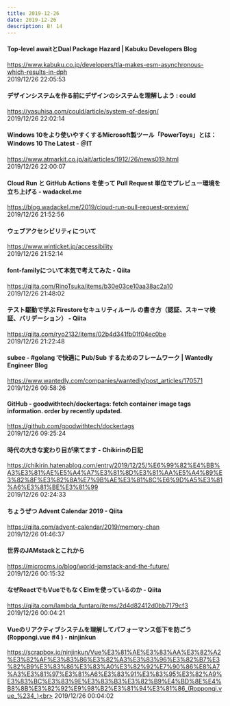```yaml
---
title: 2019-12-26
date: 2019-12-26
description: B! 14
---
```


#### Top-level awaitとDual Package Hazard | Kabuku Developers Blog
https://www.kabuku.co.jp/developers/tla-makes-esm-asynchronous-which-results-in-dph<br>
2019/12/26 22:05:53<br>


#### デザインシステムを作る前にデザインのシステムを理解しよう : could
https://yasuhisa.com/could/article/system-of-design/<br>
2019/12/26 22:02:14<br>


####  Windows 10をより使いやすくするMicrosoft製ツール「PowerToys」とは：Windows 10 The Latest - ＠IT
https://www.atmarkit.co.jp/ait/articles/1912/26/news019.html<br>
2019/12/26 22:00:07<br>


#### Cloud Run と GitHub Actions を使って Pull Request 単位でプレビュー環境を立ち上げる - wadackel.me
https://blog.wadackel.me/2019/cloud-run-pull-request-preview/<br>
2019/12/26 21:52:56<br>


#### ウェブアクセシビリティについて
https://www.winticket.jp/accessibility<br>
2019/12/26 21:52:14<br>


#### font-familyについて本気で考えてみた - Qiita
https://qiita.com/RinoTsuka/items/b30e03ce10aa38ac2a10<br>
2019/12/26 21:48:02<br>


#### テスト駆動で学ぶ Firestoreセキュリティルール の書き方（認証、スキーマ検証、バリデーション） - Qiita
https://qiita.com/ryo2132/items/02b4d341fb01f04ec0be<br>
2019/12/26 21:22:48<br>


#### subee - #golang で快適に Pub/Sub するためのフレームワーク | Wantedly Engineer Blog
https://www.wantedly.com/companies/wantedly/post_articles/170571<br>
2019/12/26 09:58:26<br>


#### GitHub - goodwithtech/dockertags: fetch container image tags information. order by recently updated.
https://github.com/goodwithtech/dockertags<br>
2019/12/26 09:25:24<br>


#### 時代の大きな変わり目が来てます - Chikirinの日記
https://chikirin.hatenablog.com/entry/2019/12/25/%E6%99%82%E4%BB%A3%E3%81%AE%E5%A4%A7%E3%81%8D%E3%81%AA%E5%A4%89%E3%82%8F%E3%82%8A%E7%9B%AE%E3%81%8C%E6%9D%A5%E3%81%A6%E3%81%BE%E3%81%99<br>
2019/12/26 02:24:33<br>


#### ちょうぜつ Advent Calendar 2019 - Qiita
https://qiita.com/advent-calendar/2019/memory-chan<br>
2019/12/26 01:46:37<br>


#### 世界のJAMstackとこれから
https://microcms.io/blog/world-jamstack-and-the-future/<br>
2019/12/26 00:15:32<br>


#### なぜReactでもVueでもなくElmを使っているのか - Qiita
https://qiita.com/lambda_funtaro/items/2d4d82412d0bb7179cf3<br>
2019/12/26 00:04:21<br>


#### Vueのリアクティブシステムを理解してパフォーマンス低下を防ごう (Roppongi.vue #4 ) - ninjinkun
https://scrapbox.io/ninjinkun/Vue%E3%81%AE%E3%83%AA%E3%82%A2%E3%82%AF%E3%83%86%E3%82%A3%E3%83%96%E3%82%B7%E3%82%B9%E3%83%86%E3%83%A0%E3%82%92%E7%90%86%E8%A7%A3%E3%81%97%E3%81%A6%E3%83%91%E3%83%95%E3%82%A9%E3%83%BC%E3%83%9E%E3%83%B3%E3%82%B9%E4%BD%8E%E4%B8%8B%E3%82%92%E9%98%B2%E3%81%94%E3%81%86_(Roppongi.vue_%234_)<br>
2019/12/26 00:04:02<br>


